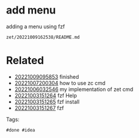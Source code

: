 # add menu

adding a menu using fzf

` zet/20221009162538/README.md `

# Related

- [20221009095853](/zet/20221009095853/README.md) finished
- [20221007200304](/zet/20221007200304/README.md) how to use zc cmd
- [20221006032546](/zet/20221006032546/README.md) my implementation of zet cmd
- [20221003151264](/zet/20221003151264/README.md) fzf Help
- [20221003151265](/zet/20221003151265/README.md) fzf install
- [20221003151267](/zet/20221003151267/README.md) fzf

Tags:

    #done #idea
